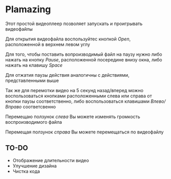 # Plamazing
Этот простой видеоплеер позволяет запускать и проигрывать видеофайлы

Для открытия видеофайла воспользуйтес кнопкой *Open*, расположенной в верхнем левом углу

Для того, чтобы поставить вопроизводимый файл на паузу нужно либо нажать на кнопку *Pause*, расположенной посередине внизу окна, либо нажать на клавишу *Space*

Для отжатия паузы действия аналогичны с действиями, представленными выше

Так же для перемотки видео на 5 секунд назад/вперед можно воспользоваться кнопками расположенными слева или справа от кнопки паузы соответственно, либо воспользоваться клавишами *Влево/Вправо* соответсвенно

Перемещаю ползунок *слева* Вы можете изменять громкость воспроизводимого файла

Перемещая ползунок *справа* Вы можете перемещаться по видеофайлу

## TO-DO
+ Отображение длительности видео
+ Улучшение дизайна
+ Чистка кода
